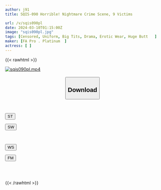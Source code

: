 ```yaml
---
author: j91
title: SQIS-090 Horrible! Nightmare Crime Scene, 9 Victims

url: /v/sqis090pl
date: 2024-03-10T01:15:00Z
image: "sqis090pl.jpg"
tags: [Censored, Uniform, Big Tits, Drama, Erotic Wear, Huge Butt	]
maker: [FA Pro . Platinum  ]
actress: [ ]
---
```



{{< rawhtml >}}

<div class="video" data-videoid="1bK1YVqdvZFeY4M">
    <a href="javascript:;">
        <img src="/v/sqis090pl/sqis090pl.jpg" width="WIDTH" height="HEIGHT" alt="sqis090pl.mp4" loading="lazy">
    </a>
</div>

<script type="text/javascript" src="https://j91.asia/asset/on-demand-st.js"></script>

<br>
  <link rel="stylesheet" href="https://j91.asia/asset/bs5.css">
  
  <center>
  <button class="btn btn-primary" type="button" data-bs-toggle="collapse" data-bs-target=".multi-collapse" aria-expanded="false" aria-controls="multiCollapseExample1 multiCollapseExample2"><h2>Download</h2></button></center>
</p>
<div class="row">
  <div class="col">
    <div class="collapse multi-collapse" id="multiCollapseExample1">
      <div class="card card-body">
	      	      <br>
<div class="buttons">  
<p><a href="https://streamtape.to/v/1bK1YVqdvZFeY4M" target="_blank"><button class="btn-hover color-3"><i class="fa fa-download"></i> ST</button></a></p>
<p><a href="https://cdnwish.com/nt13cc9itgvr" target="_blank"><button class="btn-hover color-2"><i class="fa fa-download"></i> SW</button></a></p></div>
    </div>
  </div>
</div>
  <div class="col">
    <div class="collapse multi-collapse" id="multiCollapseExample2">
      <div class="card card-body">
	      <br>
<div class="buttons">
<p><a href="https://wolfstream.tv/v0updaidlcuj"><button class="btn-hover color-9"><i class="fa fa-download"></i> WS</button></a></p>
<p><a href="https://filemoon.sx/d/1wwccshzju09"><button class="btn-hover color-8"><i class="fa fa-download"></i> FM</button></a></p></div>
<br><br>
      </div>
    </div>
  </div>
</div>

{{< /rawhtml >}}